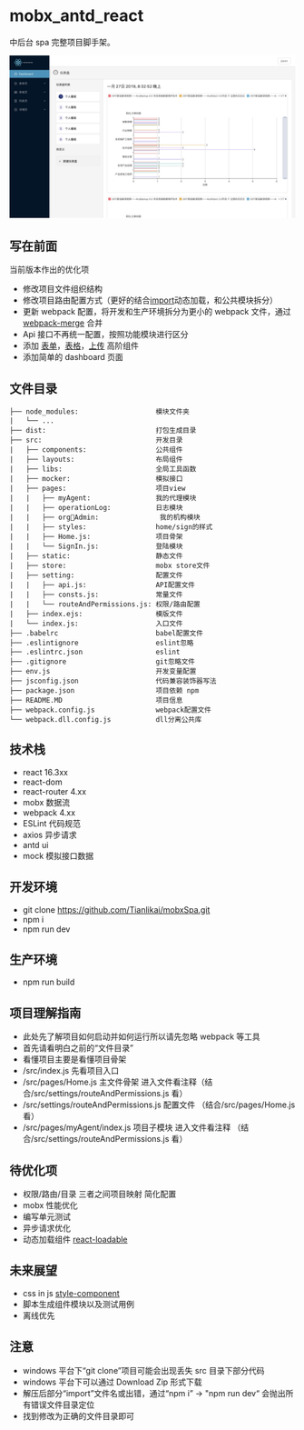 # mobx_antd_react

中后台 spa 完整项目脚手架。

![](./print.png)

## 写在前面

当前版本作出的优化项

- 修改项目文件组织结构
- 修改项目路由配置方式（更好的结合[import]()动态加载，和公共模块拆分）
- 更新 webpack 配置，将开发和生产环境拆分为更小的 webpack 文件，通过[webpack-merge]() 合并
- Api 接口不再统一配置，按照功能模块进行区分
- 添加 [表单]()，[表格]()，[上传]() 高阶组件
- 添加简单的 dashboard 页面

## 文件目录

```
├── node_modules:                   模块文件夹
|   └── ...
├── dist:                           打包生成目录
├── src:                            开发目录
|   ├── components:                 公共组件
|   ├── layouts:                    布局组件
|   ├── libs:                       全局工具函数
|   ├── mocker:                     模拟接口
|   ├── pages:                      项目view
|   |   ├── myAgent:                我的代理模块
|   |   ├── operationLog:           日志模块
|   |   ├── orgAdmin:               我的机构模块
|   |   ├── styles:                 home/sign的样式
|   |   ├── Home.js:                项目骨架
|   |   └── SignIn.js:              登陆模块
|   ├── static:                     静态文件
|   ├── store:                      mobx store文件
|   ├── setting:                    配置文件
|   |   ├── api.js:                 API配置文件
|   |   ├── consts.js:              常量文件
|   |   └── routeAndPermissions.js: 权限/路由配置
|   ├── index.ejs:                  模版文件
|   └── index.js:                   入口文件
├── .babelrc                        babel配置文件
├── .eslintignore                   eslint忽略
├── .eslintrc.json                  eslint
├── .gitignore                      git忽略文件
├── env.js                          开发变量配置
├── jsconfig.json                   代码兼容装饰器写法
├── package.json                    项目依赖 npm
├── README.MD                       项目信息
├── webpack.config.js               webpack配置文件
└── webpack.dll.config.js           dll分离公共库
```

## 技术栈

- react 16.3xx
- react-dom
- react-router 4.xx
- mobx 数据流
- webpack 4.xx
- ESLint 代码规范
- axios 异步请求
- antd ui
- mock 模拟接口数据

## 开发环境

- git clone https://github.com/Tianlikai/mobxSpa.git
- npm i
- npm run dev

## 生产环境

- npm run build

## 项目理解指南

- 此处先了解项目如何启动并如何运行所以请先忽略 webpack 等工具
- 首先请看明白之前的“文件目录”
- 看懂项目主要是看懂项目骨架
- /src/index.js 先看项目入口
- /src/pages/Home.js 主文件骨架 进入文件看注释（结合/src/settings/routeAndPermissions.js 看）
- /src/settings/routeAndPermissions.js 配置文件 （结合/src/pages/Home.js 看）
- /src/pages/myAgent/index.js 项目子模块 进入文件看注释 （结合/src/settings/routeAndPermissions.js 看）

## 待优化项

- 权限/路由/目录 三者之间项目映射 简化配置
- mobx 性能优化
- 编写单元测试
- 异步请求优化
- 动态加载组件 [react-loadable](https://github.com/jamiebuilds/react-loadable)

## 未来展望

- css in js [style-component](https://github.com/styled-components/styled-components)
- 脚本生成组件模块以及测试用例
- 离线优先

## 注意

- windows 平台下“git clone”项目可能会出现丢失 src 目录下部分代码
- windows 平台下可以通过 Download Zip 形式下载
- 解压后部分“import”文件名或出错，通过“npm i” -> "npm run dev“ 会抛出所有错误文件目录定位
- 找到修改为正确的文件目录即可
